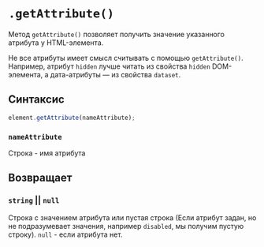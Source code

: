 # `.getAttribute()`

Метод `getAttribute()` позволяет получить значение указанного атрибута у HTML-элемента.

Не все атрибуты имеет смысл считывать с помощью `getAttribute()`. Например, атрибут `hidden` лучше читать из свойства `hidden` DOM-элемента, а дата-атрибуты — из свойства `dataset`.

## Синтаксис

```js
element.getAttribute(nameAttribute);
```

### `nameAttribute`

Строка - имя атрибута

## Возвращает

### `string` || `null`

Строка с значением атрибута или пустая строка (Если атрибут задан, но не подразумевает значения, например `disabled`, мы получим пустую строку). `null` - если атрибута нет.
